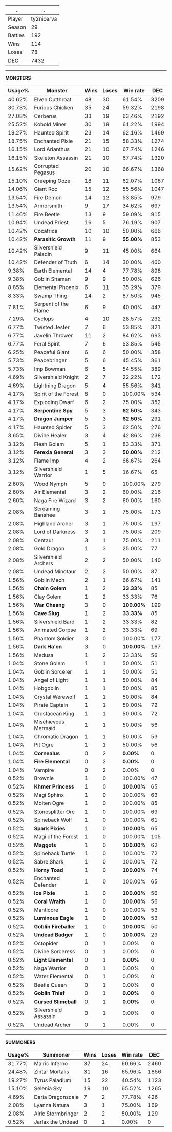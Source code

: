 .|.
|-|-
Player|ty2nicerva
Season|29
Battles|192
Wins|114
Loses|78
DEC|7432

---
**MONSTERS**

Usage%|Monster|Wins|Loses|Win rate|DEC|
-|-|-|-|-|-|
40.62%|Elven Cutthroat|48|30|61.54%|3209|
30.73%|Furious Chicken|35|24|59.32%|2198|
27.08%|Cerberus|33|19|63.46%|2192|
25.52%|Kobold Miner|30|19|61.22%|1994|
19.27%|Haunted Spirit|23|14|62.16%|1469|
18.75%|Enchanted Pixie|21|15|58.33%|1274|
16.15%|Lord Arianthus|21|10|67.74%|1246|
16.15%|Skeleton Assassin|21|10|67.74%|1320|
15.62%|Corrupted Pegasus|20|10|66.67%|1368|
15.10%|Creeping Ooze|18|11|62.07%|1067|
14.06%|Giant Roc|15|12|55.56%|1047|
13.54%|Fire Demon|14|12|53.85%|979|
13.54%|Armorsmith|9|17|34.62%|697|
11.46%|Fire Beetle|13|9|59.09%|915|
10.94%|Undead Priest|16|5|76.19%|907|
10.42%|Cocatrice|10|10|50.00%|666|
10.42%|**Parasitic Growth**|11|9|**55.00%**|853|
10.42%|Silvershield Paladin|9|11|45.00%|664|
10.42%|Defender of Truth|6|14|30.00%|460|
9.38%|Earth Elemental|14|4|77.78%|898|
9.38%|Goblin Shaman|9|9|50.00%|626|
8.85%|Elemental Phoenix|6|11|35.29%|379|
8.33%|Swamp Thing|14|2|87.50%|945|
7.81%|Serpent of the Flame|6|9|40.00%|447|
7.29%|Cyclops|4|10|28.57%|232|
6.77%|Twisted Jester|7|6|53.85%|321|
6.77%|Javelin Thrower|11|2|84.62%|693|
6.77%|Feral Spirit|7|6|53.85%|545|
6.25%|Peaceful Giant|6|6|50.00%|358|
5.73%|Peacebringer|5|6|45.45%|361|
5.73%|Imp Bowman|6|5|54.55%|389|
4.69%|Silvershield Knight|2|7|22.22%|172|
4.69%|Lightning Dragon|5|4|55.56%|341|
4.17%|Spirit of the Forest|8|0|100.00%|534|
4.17%|Exploding Dwarf|6|2|75.00%|352|
4.17%|**Serpentine Spy**|5|3|**62.50%**|343|
4.17%|**Dragon Jumper**|5|3|**62.50%**|291|
4.17%|Haunted Spider|5|3|62.50%|276|
3.65%|Divine Healer|3|4|42.86%|238|
3.12%|Flesh Golem|5|1|83.33%|371|
3.12%|**Ferexia General**|3|3|**50.00%**|212|
3.12%|Flame Imp|4|2|66.67%|264|
3.12%|Silvershield Warrior|1|5|16.67%|65|
2.60%|Wood Nymph|5|0|100.00%|279|
2.60%|Air Elemental|3|2|60.00%|216|
2.60%|Naga Fire Wizard|3|2|60.00%|160|
2.08%|Screaming Banshee|3|1|75.00%|173|
2.08%|Highland Archer|3|1|75.00%|197|
2.08%|Lord of Darkness|3|1|75.00%|209|
2.08%|Centaur|3|1|75.00%|211|
2.08%|Gold Dragon|1|3|25.00%|77|
2.08%|Silvershield Archers|2|2|50.00%|140|
2.08%|Undead Minotaur|2|2|50.00%|87|
1.56%|Goblin Mech|2|1|66.67%|141|
1.56%|**Chain Golem**|1|2|**33.33%**|85|
1.56%|Clay Golem|1|2|33.33%|76|
1.56%|**War Chaang**|3|0|**100.00%**|199|
1.56%|**Cave Slug**|1|2|**33.33%**|85|
1.56%|Silvershield Bard|1|2|33.33%|82|
1.56%|Animated Corpse|1|2|33.33%|69|
1.56%|Phantom Soldier|3|0|100.00%|177|
1.56%|**Dark Ha'on**|3|0|**100.00%**|167|
1.56%|Medusa|1|2|33.33%|56|
1.04%|Stone Golem|1|1|50.00%|51|
1.04%|Goblin Sorcerer|1|1|50.00%|51|
1.04%|Angel of Light|1|1|50.00%|84|
1.04%|Hobgoblin|1|1|50.00%|85|
1.04%|Crystal Werewolf|1|1|50.00%|84|
1.04%|Pirate Captain|1|1|50.00%|72|
1.04%|Crustacean King|1|1|50.00%|72|
1.04%|Mischievous Mermaid|1|1|50.00%|56|
1.04%|Chromatic Dragon|1|1|50.00%|53|
1.04%|Pit Ogre|1|1|50.00%|56|
1.04%|**Cornealus**|0|2|**0.00%**|0|
1.04%|**Fire Elemental**|0|2|**0.00%**|0|
1.04%|Vampire|0|2|0.00%|0|
0.52%|Brownie|1|0|100.00%|47|
0.52%|**Khmer Princess**|1|0|**100.00%**|65|
0.52%|Magi Sphinx|1|0|100.00%|63|
0.52%|Molten Ogre|1|0|100.00%|85|
0.52%|Stonesplitter Orc|1|0|100.00%|69|
0.52%|Spineback Wolf|1|0|100.00%|61|
0.52%|**Spark Pixies**|1|0|**100.00%**|65|
0.52%|Magi of the Forest|1|0|100.00%|105|
0.52%|**Maggots**|1|0|**100.00%**|62|
0.52%|Spineback Turtle|1|0|100.00%|72|
0.52%|Sabre Shark|1|0|100.00%|72|
0.52%|**Horny Toad**|1|0|**100.00%**|74|
0.52%|Enchanted Defender|1|0|100.00%|65|
0.52%|**Ice Pixie**|1|0|**100.00%**|56|
0.52%|**Coral Wraith**|1|0|**100.00%**|56|
0.52%|Manticore|1|0|100.00%|53|
0.52%|**Luminous Eagle**|1|0|**100.00%**|53|
0.52%|**Goblin Fireballer**|1|0|**100.00%**|50|
0.52%|**Undead Badger**|1|0|**100.00%**|29|
0.52%|Octopider|0|1|0.00%|0|
0.52%|Divine Sorceress|0|1|0.00%|0|
0.52%|**Light Elemental**|0|1|**0.00%**|0|
0.52%|Naga Warrior|0|1|0.00%|0|
0.52%|Water Elemental|0|1|0.00%|0|
0.52%|Beetle Queen|0|1|0.00%|0|
0.52%|**Goblin Thief**|0|1|**0.00%**|0|
0.52%|**Cursed Slimeball**|0|1|**0.00%**|0|
0.52%|Silvershield Assassin|0|1|0.00%|0|
0.52%|Undead Archer|0|1|0.00%|0|

---
**SUMMONERS**

Usage%|Summoner|Wins|Loses|Win rate|DEC|
-|-|-|-|-|-|
31.77%|Malric Inferno|37|24|60.66%|2460|
24.48%|Zintar Mortalis|31|16|65.96%|1856|
19.27%|Tyrus Paladium|15|22|40.54%|1123|
15.10%|Selenia Sky|19|10|65.52%|1265|
4.69%|Daria Dragonscale|7|2|77.78%|426|
2.08%|Lyanna Natura|3|1|75.00%|169|
2.08%|Alric Stormbringer|2|2|50.00%|129|
0.52%|Jarlax the Undead|0|1|0.00%|0|
